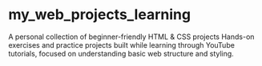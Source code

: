 # my_web_projects_learning
A personal collection of beginner-friendly HTML &amp; CSS projects Hands-on exercises and practice projects built while learning through YouTube tutorials, focused on understanding basic web structure and styling.
